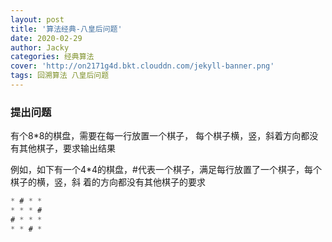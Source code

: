 ```yaml
---
layout: post
title: '算法经典-八皇后问题'
date: 2020-02-29
author: Jacky
categories: 经典算法
cover: 'http://on2171g4d.bkt.clouddn.com/jekyll-banner.png'
tags: 回溯算法 八皇后问题
---
```



### 提出问题
有个8*8的棋盘，需要在每一行放置一个棋子，
每个棋子横，竖，斜着方向都没有其他棋子，要求输出结果

例如，如下有一个4*4的棋盘，#代表一个棋子，满足每行放置了一个棋子，每个棋子的横，竖，斜
着的方向都没有其他棋子的要求
```css
* # * *
* * * #
# * * *
* * # *
```